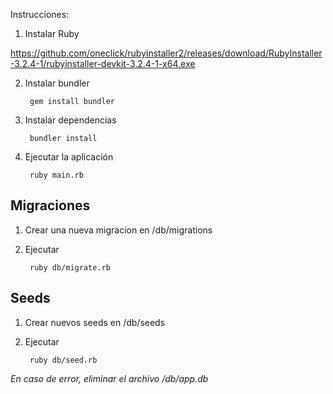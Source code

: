 Instrucciones:

1. Instalar Ruby

https://github.com/oneclick/rubyinstaller2/releases/download/RubyInstaller-3.2.4-1/rubyinstaller-devkit-3.2.4-1-x64.exe

2. Instalar bundler

        gem install bundler

3. Instalar dependencias

        bundler install

4. Ejecutar la aplicación

        ruby main.rb

## Migraciones

1. Crear una nueva migracion en /db/migrations

2. Ejecutar 

        ruby db/migrate.rb

## Seeds

1. Crear nuevos seeds en /db/seeds

2. Ejecutar 

        ruby db/seed.rb

*En caso de error, eliminar el archivo /db/app.db*

